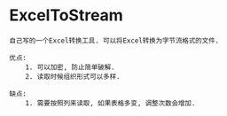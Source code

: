 # ExcelToStream
	自己写的一个Excel转换工具. 可以将Excel转换为字节流格式的文件.
	
	优点:
		1. 可以加密, 防止简单破解.
		2. 读取时候组织形式可以多样.
		
	缺点:
		1. 需要按照列来读取, 如果表格多变, 调整次数会增加.
	
